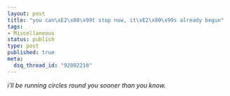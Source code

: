 ```yaml
--- 
layout: post
title: "you can\xE2\x80\x99t stop now, it\xE2\x80\x99s already begun"
tags: 
- Miscellaneous
status: publish
type: post
published: true
meta: 
  dsq_thread_id: "92002210"
---
```

<em>i'll be running circles round you sooner than you know.</em>

